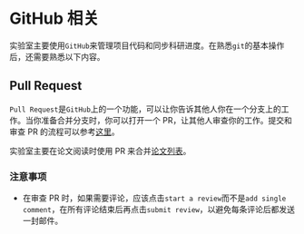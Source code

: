 # GitHub 相关

实验室主要使用`GitHub`来管理项目代码和同步科研进度。在熟悉`git`的基本操作后，还需要熟悉以下内容。

## Pull Request

`Pull Request`是`GitHub`上的一个功能，可以让你告诉其他人你在一个分支上的工作。当你准备合并分支时，你可以打开一个 PR，让其他人审查你的工作。提交和审查 PR 的流程可以参考[这里](https://docs.github.com/en/pull-requests/collaborating-with-pull-requests)。

实验室主要在论文阅读时使用 PR 来合并[论文列表](https://github.com/pku-lemonade/new-lemonade-review)。

### 注意事项

- 在审查 PR 时，如果需要评论，应该点击`start a review`而不是`add single comment`，在所有评论结束后再点击`submit review`，以避免每条评论后都发送一封邮件。

